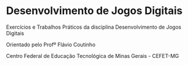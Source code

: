 # Desenvolvimento de Jogos Digitais
Exercícios e Trabalhos Práticos da disciplina Desenvolvimento de Jogos Digitais

Orientado pelo Profº Flávio Coutinho

Centro Federal de Educação Tecnológica de Minas Gerais - CEFET-MG
